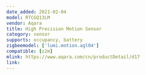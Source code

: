 ```yaml
---
date_added: 2021-02-04
model: RTCGQ13LM
vendor: Aqara
title: High Precision Motion Sensor 
category: sensor
supports: occupancy, battery
zigbeemodel: ['lumi.motion.agl04']
compatible: [z2m]
mlink: https://www.aqara.com/cn/productDetail/d17
link: 
---
```


